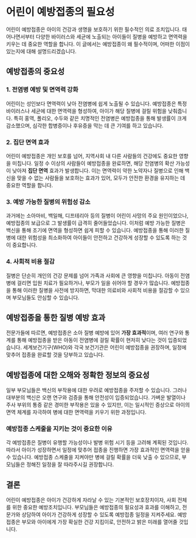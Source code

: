 # 어린이 예방접종의 필요성

어린이 예방접종은 아이의 건강과 생명을 보호하기 위한 필수적인 의료 조치입니다. 태어나면서부터 다양한 바이러스와 세균에 노출되는 아이들이 질병을 예방하고 면역력을 키우는 데 중요한 역할을 합니다. 이 글에서는 예방접종이 왜 필수적이며, 어떠한 이점이 있는지에 대해 설명드리겠습니다.

## 예방접종의 중요성

### 1. 전염병 예방 및 면역력 강화

어린이는 성인보다 면역력이 낮아 전염병에 쉽게 노출될 수 있습니다. 예방접종은 특정 바이러스나 세균에 대한 면역력을 형성하여, 아이가 해당 질병에 걸릴 위험을 낮춰줍니다. 특히 홍역, 폴리오, 수두와 같은 치명적인 전염병은 예방접종을 통해 발생률이 크게 감소했으며, 심각한 합병증이나 후유증을 막는 데 큰 기여를 하고 있습니다.

### 2. 집단 면역 효과

어린이 예방접종은 개인 보호를 넘어, 지역사회 내 다른 사람들의 건강에도 중요한 영향을 미칩니다. 일정 수 이상의 사람들이 예방접종을 완료하면, 해당 전염병의 확산 가능성이 낮아져 **집단 면역** 효과가 발생합니다. 이는 면역력이 약한 노약자나 질병으로 인해 백신을 맞을 수 없는 사람들을 보호하는 효과가 있어, 모두가 안전한 환경을 유지하는 데 중요한 역할을 합니다.

### 3. 예방 가능한 질병의 위험성 감소

과거에는 소아마비, 백일해, 디프테리아 등의 질병이 어린이 사망의 주요 원인이었으나, 예방접종의 보급으로 그 발생률이 급격히 줄어들었습니다. 이처럼 예방 가능한 질병은 백신을 통해 조기에 면역을 형성하면 쉽게 피할 수 있습니다. 예방접종을 통해 이러한 질병에 대한 위험성을 최소화하여 아이들이 안전하고 건강하게 성장할 수 있도록 하는 것이 중요합니다.

### 4. 사회적 비용 절감

질병은 단순히 개인의 건강 문제를 넘어 가족과 사회에 큰 영향을 미칩니다. 아동이 전염병에 걸리면 입원 치료가 필요하거나, 부모가 일을 쉬어야 할 경우가 많습니다. 예방접종을 통해 이러한 질병을 사전에 방지하면, 막대한 의료비와 사회적 비용을 절감할 수 있으며 부모님들도 안심할 수 있습니다.

## 예방접종을 통한 질병 예방 효과

전문가들에 따르면, 예방접종은 소아 질병 예방에 있어 **가장 효과적**이며, 여러 연구와 통계를 통해 예방접종을 받은 아동이 전염병에 걸릴 확률이 현저히 낮다는 것이 입증되었습니다. 세계보건기구(WHO)와 각국 보건기관은 어린이 예방접종을 권장하며, 일정에 맞추어 접종을 완료할 것을 당부하고 있습니다.

## 예방접종에 대한 오해와 정확한 정보의 중요성

일부 부모님들은 백신의 부작용에 대한 우려로 예방접종을 주저할 수 있습니다. 그러나 대부분의 백신은 오랜 연구와 검증을 통해 안전성이 입증되었습니다. 가벼운 발열이나 주사 부위의 통증 같은 경미한 부작용은 있을 수 있지만, 이는 일시적인 증상으로 아이의 면역 체계를 자극하여 병에 대한 면역력을 키우기 위한 과정입니다.

### 예방접종 스케줄을 지키는 것이 중요한 이유

각 예방접종은 질병이 유행할 가능성이나 발병 위험 시기 등을 고려해 계획된 것입니다. 따라서 아이가 성장하면서 일정에 맞추어 접종을 진행하면 가장 효과적인 면역력을 얻을 수 있습니다. 예방접종 스케줄을 지켜야만 병에 걸릴 확률을 더욱 낮출 수 있으므로, 부모님들은 정해진 일정을 잘 따라주시길 권장합니다.

## 결론

어린이 예방접종은 아이가 건강하게 자라날 수 있는 기본적인 보호장치이자, 사회 전체를 위한 중요한 예방조치입니다. 부모님들은 예방접종의 필요성과 효과를 이해하고, 전문가와 상담하여 아이가 건강하게 성장할 수 있도록 예방접종 일정을 지켜주세요. 예방접종은 부모와 아이에게 가장 확실한 건강 지킴이로, 안전하고 밝은 미래를 열어줄 것입니다.
